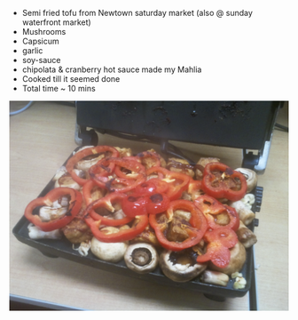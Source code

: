 - Semi fried tofu from Newtown saturday market (also @ sunday waterfront market)
- Mushrooms
- Capsicum
- garlic
- soy-sauce
- chipolata & cranberry hot sauce made my Mahlia
- Cooked till it seemed done
- Total time ~ 10 mins

![](tofufun.jpg?raw=true)
